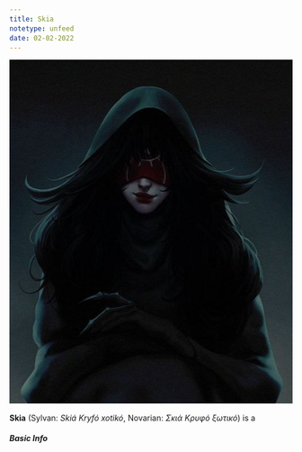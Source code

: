 ```yaml
---
title: Skia
notetype: unfeed
date: 02-02-2022
---
```



<img src="./assets/img/skia.png">

**Skia** (Sylvan: *Skiá Kryfó xotikó*, Novarian: *Σκιά Κρυφό ξωτικό*) is a 

##### Basic Info
